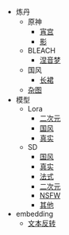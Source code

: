 - 炼丹
  - 原神
    - [宵宫](records/genshin/yoimiya.md)
    - [影](records/genshin/yoimiya.md)
  - BLEACH
    - [涅音梦](records/bleach/nemu-kurotsuchi.md)
  - 国风
    - [长裙](records/guofeng/long-dress.md)
  - [杂图](records/miscellaneous.md)
- 模型
  - Lora
    - [二次元](models/lora/anime.md)
    - [国风](models/lora/guofeng.md)
    - [真实](models/lora/reality.md)
  - SD
    - [国风](models/sd/guofeng.md)
    - [真实](models/sd/reality.md)
    - [法式](models/sd/french.md)
    - [二次元](models/sd/anime.md)
    - [NSFW](models/sd/nsfw.md)
    - [其他](models/sd/other.md)
- embedding
  - [文本反转](embeddings/textual-inversions.md)